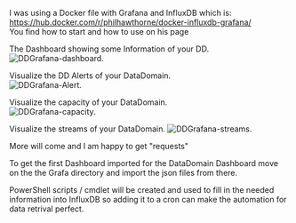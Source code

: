 I was using a Docker file with Grafana and InfluxDB which is:  
https://hub.docker.com/r/philhawthorne/docker-influxdb-grafana/  
You find how to start and how to use on his page

The Dashboard showing some Information of your DD. 
![DDGrafana-dashboard](https://user-images.githubusercontent.com/17120076/116391028-f5210800-a81e-11eb-923c-2f649867e92e.gif). 

Visualize the DD Alerts of your DataDomain.   
![DDGrafana-Alert](https://user-images.githubusercontent.com/17120076/116391246-32859580-a81f-11eb-8d0f-ca799d2c55ca.gif). 

Visualize the capacity of your DataDomain.  
![DDGrafana-capacity](https://user-images.githubusercontent.com/17120076/116391358-5943cc00-a81f-11eb-8bc3-5bd4878a1625.gif). 

Visualize the streams of your DataDomain.
![DDGrafana-streams](https://user-images.githubusercontent.com/17120076/116391883-01f22b80-a820-11eb-95f5-e02b007dd085.gif). 

More will come and I am happy to get "requests"

To get the first Dashboard imported for the DataDomain Dashboard move on the the Grafa directory and import the json files from there. 

PowerShell scripts / cmdlet will be created and used to fill in the needed information into InfluxDB so adding it to a cron can make the automation for data retrival perfect.  

